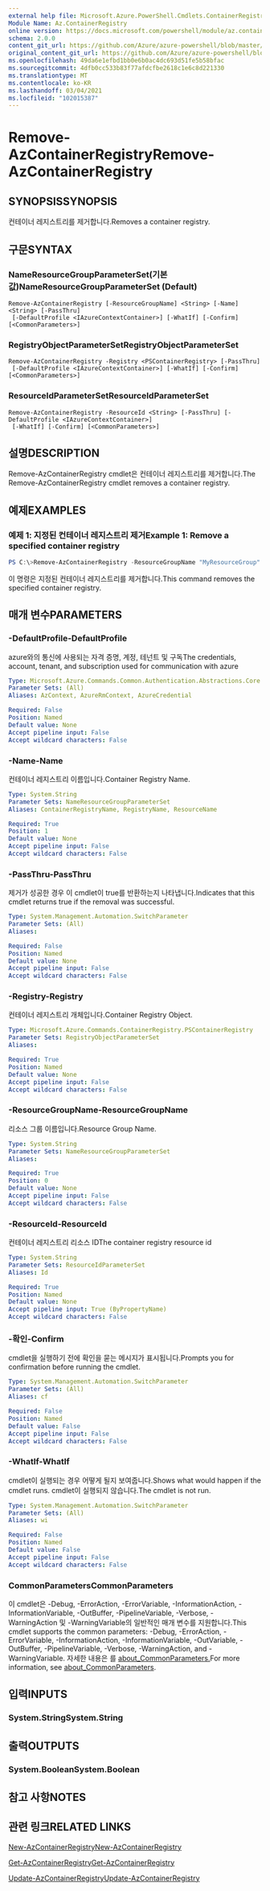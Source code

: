 ```yaml
---
external help file: Microsoft.Azure.PowerShell.Cmdlets.ContainerRegistry.dll-Help.xml
Module Name: Az.ContainerRegistry
online version: https://docs.microsoft.com/powershell/module/az.containerregistry/remove-azcontainerregistry
schema: 2.0.0
content_git_url: https://github.com/Azure/azure-powershell/blob/master/src/ContainerRegistry/ContainerRegistry/help/Remove-AzContainerRegistry.md
original_content_git_url: https://github.com/Azure/azure-powershell/blob/master/src/ContainerRegistry/ContainerRegistry/help/Remove-AzContainerRegistry.md
ms.openlocfilehash: 49da6e1efbd1bb0e6b0ac4dc693d51fe5b58bfac
ms.sourcegitcommit: 4dfb0cc533b83f77afdcfbe2618c1e6c8d221330
ms.translationtype: MT
ms.contentlocale: ko-KR
ms.lasthandoff: 03/04/2021
ms.locfileid: "102015387"
---
```

# <span data-ttu-id="86047-101">Remove-AzContainerRegistry</span><span class="sxs-lookup"><span data-stu-id="86047-101">Remove-AzContainerRegistry</span></span>

## <span data-ttu-id="86047-102">SYNOPSIS</span><span class="sxs-lookup"><span data-stu-id="86047-102">SYNOPSIS</span></span>
<span data-ttu-id="86047-103">컨테이너 레지스트리를 제거합니다.</span><span class="sxs-lookup"><span data-stu-id="86047-103">Removes a container registry.</span></span>

## <span data-ttu-id="86047-104">구문</span><span class="sxs-lookup"><span data-stu-id="86047-104">SYNTAX</span></span>

### <span data-ttu-id="86047-105">NameResourceGroupParameterSet(기본값)</span><span class="sxs-lookup"><span data-stu-id="86047-105">NameResourceGroupParameterSet (Default)</span></span>
```
Remove-AzContainerRegistry [-ResourceGroupName] <String> [-Name] <String> [-PassThru]
 [-DefaultProfile <IAzureContextContainer>] [-WhatIf] [-Confirm] [<CommonParameters>]
```

### <span data-ttu-id="86047-106">RegistryObjectParameterSet</span><span class="sxs-lookup"><span data-stu-id="86047-106">RegistryObjectParameterSet</span></span>
```
Remove-AzContainerRegistry -Registry <PSContainerRegistry> [-PassThru]
 [-DefaultProfile <IAzureContextContainer>] [-WhatIf] [-Confirm] [<CommonParameters>]
```

### <span data-ttu-id="86047-107">ResourceIdParameterSet</span><span class="sxs-lookup"><span data-stu-id="86047-107">ResourceIdParameterSet</span></span>
```
Remove-AzContainerRegistry -ResourceId <String> [-PassThru] [-DefaultProfile <IAzureContextContainer>]
 [-WhatIf] [-Confirm] [<CommonParameters>]
```

## <span data-ttu-id="86047-108">설명</span><span class="sxs-lookup"><span data-stu-id="86047-108">DESCRIPTION</span></span>
<span data-ttu-id="86047-109">Remove-AzContainerRegistry cmdlet은 컨테이너 레지스트리를 제거합니다.</span><span class="sxs-lookup"><span data-stu-id="86047-109">The Remove-AzContainerRegistry cmdlet removes a container registry.</span></span>

## <span data-ttu-id="86047-110">예제</span><span class="sxs-lookup"><span data-stu-id="86047-110">EXAMPLES</span></span>

### <span data-ttu-id="86047-111">예제 1: 지정된 컨테이너 레지스트리 제거</span><span class="sxs-lookup"><span data-stu-id="86047-111">Example 1: Remove a specified container registry</span></span>
```powershell
PS C:\>Remove-AzContainerRegistry -ResourceGroupName "MyResourceGroup" -Name "MyRegistry"
```

<span data-ttu-id="86047-112">이 명령은 지정된 컨테이너 레지스트리를 제거합니다.</span><span class="sxs-lookup"><span data-stu-id="86047-112">This command removes the specified container registry.</span></span>

## <span data-ttu-id="86047-113">매개 변수</span><span class="sxs-lookup"><span data-stu-id="86047-113">PARAMETERS</span></span>

### <span data-ttu-id="86047-114">-DefaultProfile</span><span class="sxs-lookup"><span data-stu-id="86047-114">-DefaultProfile</span></span>
<span data-ttu-id="86047-115">azure와의 통신에 사용되는 자격 증명, 계정, 테넌트 및 구독</span><span class="sxs-lookup"><span data-stu-id="86047-115">The credentials, account, tenant, and subscription used for communication with azure</span></span>

```yaml
Type: Microsoft.Azure.Commands.Common.Authentication.Abstractions.Core.IAzureContextContainer
Parameter Sets: (All)
Aliases: AzContext, AzureRmContext, AzureCredential

Required: False
Position: Named
Default value: None
Accept pipeline input: False
Accept wildcard characters: False
```

### <span data-ttu-id="86047-116">-Name</span><span class="sxs-lookup"><span data-stu-id="86047-116">-Name</span></span>
<span data-ttu-id="86047-117">컨테이너 레지스트리 이름입니다.</span><span class="sxs-lookup"><span data-stu-id="86047-117">Container Registry Name.</span></span>

```yaml
Type: System.String
Parameter Sets: NameResourceGroupParameterSet
Aliases: ContainerRegistryName, RegistryName, ResourceName

Required: True
Position: 1
Default value: None
Accept pipeline input: False
Accept wildcard characters: False
```

### <span data-ttu-id="86047-118">-PassThru</span><span class="sxs-lookup"><span data-stu-id="86047-118">-PassThru</span></span>
<span data-ttu-id="86047-119">제거가 성공한 경우 이 cmdlet이 true를 반환하는지 나타냅니다.</span><span class="sxs-lookup"><span data-stu-id="86047-119">Indicates that this cmdlet returns true if the removal was successful.</span></span>

```yaml
Type: System.Management.Automation.SwitchParameter
Parameter Sets: (All)
Aliases:

Required: False
Position: Named
Default value: None
Accept pipeline input: False
Accept wildcard characters: False
```

### <span data-ttu-id="86047-120">-Registry</span><span class="sxs-lookup"><span data-stu-id="86047-120">-Registry</span></span>
<span data-ttu-id="86047-121">컨테이너 레지스트리 개체입니다.</span><span class="sxs-lookup"><span data-stu-id="86047-121">Container Registry Object.</span></span>

```yaml
Type: Microsoft.Azure.Commands.ContainerRegistry.PSContainerRegistry
Parameter Sets: RegistryObjectParameterSet
Aliases:

Required: True
Position: Named
Default value: None
Accept pipeline input: False
Accept wildcard characters: False
```

### <span data-ttu-id="86047-122">-ResourceGroupName</span><span class="sxs-lookup"><span data-stu-id="86047-122">-ResourceGroupName</span></span>
<span data-ttu-id="86047-123">리소스 그룹 이름입니다.</span><span class="sxs-lookup"><span data-stu-id="86047-123">Resource Group Name.</span></span>

```yaml
Type: System.String
Parameter Sets: NameResourceGroupParameterSet
Aliases:

Required: True
Position: 0
Default value: None
Accept pipeline input: False
Accept wildcard characters: False
```

### <span data-ttu-id="86047-124">-ResourceId</span><span class="sxs-lookup"><span data-stu-id="86047-124">-ResourceId</span></span>
<span data-ttu-id="86047-125">컨테이너 레지스트리 리소스 ID</span><span class="sxs-lookup"><span data-stu-id="86047-125">The container registry resource id</span></span>

```yaml
Type: System.String
Parameter Sets: ResourceIdParameterSet
Aliases: Id

Required: True
Position: Named
Default value: None
Accept pipeline input: True (ByPropertyName)
Accept wildcard characters: False
```

### <span data-ttu-id="86047-126">-확인</span><span class="sxs-lookup"><span data-stu-id="86047-126">-Confirm</span></span>
<span data-ttu-id="86047-127">cmdlet을 실행하기 전에 확인을 묻는 메시지가 표시됩니다.</span><span class="sxs-lookup"><span data-stu-id="86047-127">Prompts you for confirmation before running the cmdlet.</span></span>

```yaml
Type: System.Management.Automation.SwitchParameter
Parameter Sets: (All)
Aliases: cf

Required: False
Position: Named
Default value: False
Accept pipeline input: False
Accept wildcard characters: False
```

### <span data-ttu-id="86047-128">-WhatIf</span><span class="sxs-lookup"><span data-stu-id="86047-128">-WhatIf</span></span>
<span data-ttu-id="86047-129">cmdlet이 실행되는 경우 어떻게 될지 보여줍니다.</span><span class="sxs-lookup"><span data-stu-id="86047-129">Shows what would happen if the cmdlet runs.</span></span>
<span data-ttu-id="86047-130">cmdlet이 실행되지 않습니다.</span><span class="sxs-lookup"><span data-stu-id="86047-130">The cmdlet is not run.</span></span>

```yaml
Type: System.Management.Automation.SwitchParameter
Parameter Sets: (All)
Aliases: wi

Required: False
Position: Named
Default value: False
Accept pipeline input: False
Accept wildcard characters: False
```

### <span data-ttu-id="86047-131">CommonParameters</span><span class="sxs-lookup"><span data-stu-id="86047-131">CommonParameters</span></span>
<span data-ttu-id="86047-132">이 cmdlet은 -Debug, -ErrorAction, -ErrorVariable, -InformationAction, -InformationVariable, -OutBuffer, -PipelineVariable, -Verbose, -WarningAction 및 -WarningVariable의 일반적인 매개 변수를 지원합니다.</span><span class="sxs-lookup"><span data-stu-id="86047-132">This cmdlet supports the common parameters: -Debug, -ErrorAction, -ErrorVariable, -InformationAction, -InformationVariable, -OutVariable, -OutBuffer, -PipelineVariable, -Verbose, -WarningAction, and -WarningVariable.</span></span> <span data-ttu-id="86047-133">자세한 내용은 를 [about_CommonParameters.](http://go.microsoft.com/fwlink/?LinkID=113216)</span><span class="sxs-lookup"><span data-stu-id="86047-133">For more information, see [about_CommonParameters](http://go.microsoft.com/fwlink/?LinkID=113216).</span></span>

## <span data-ttu-id="86047-134">입력</span><span class="sxs-lookup"><span data-stu-id="86047-134">INPUTS</span></span>

### <span data-ttu-id="86047-135">System.String</span><span class="sxs-lookup"><span data-stu-id="86047-135">System.String</span></span>

## <span data-ttu-id="86047-136">출력</span><span class="sxs-lookup"><span data-stu-id="86047-136">OUTPUTS</span></span>

### <span data-ttu-id="86047-137">System.Boolean</span><span class="sxs-lookup"><span data-stu-id="86047-137">System.Boolean</span></span>

## <span data-ttu-id="86047-138">참고 사항</span><span class="sxs-lookup"><span data-stu-id="86047-138">NOTES</span></span>

## <span data-ttu-id="86047-139">관련 링크</span><span class="sxs-lookup"><span data-stu-id="86047-139">RELATED LINKS</span></span>

[<span data-ttu-id="86047-140">New-AzContainerRegistry</span><span class="sxs-lookup"><span data-stu-id="86047-140">New-AzContainerRegistry</span></span>]()

[<span data-ttu-id="86047-141">Get-AzContainerRegistry</span><span class="sxs-lookup"><span data-stu-id="86047-141">Get-AzContainerRegistry</span></span>]()

[<span data-ttu-id="86047-142">Update-AzContainerRegistry</span><span class="sxs-lookup"><span data-stu-id="86047-142">Update-AzContainerRegistry</span></span>]()

